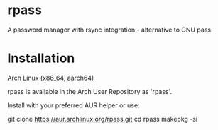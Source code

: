 # rpass
A password manager with rsync integration - alternative to GNU pass

# Installation

Arch Linux (x86_64, aarch64)

rpass is available in the Arch User Repository as 'rpass'.

Install with your preferred AUR helper or use:

git clone https://aur.archlinux.org/rpass.git
cd rpass
makepkg -si
